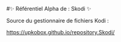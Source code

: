 #✨ Référentiel Alpha de : Skodi ✨ 

Source du gestionnaire de fichiers Kodi :

 https://upkobox.github.io/repository.Skodi/
